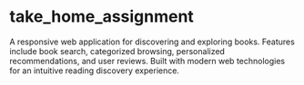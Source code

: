 # take_home_assignment
A responsive web application for discovering and exploring books. Features include book search, categorized browsing, personalized recommendations, and user reviews. Built with modern web technologies for an intuitive reading discovery experience.
